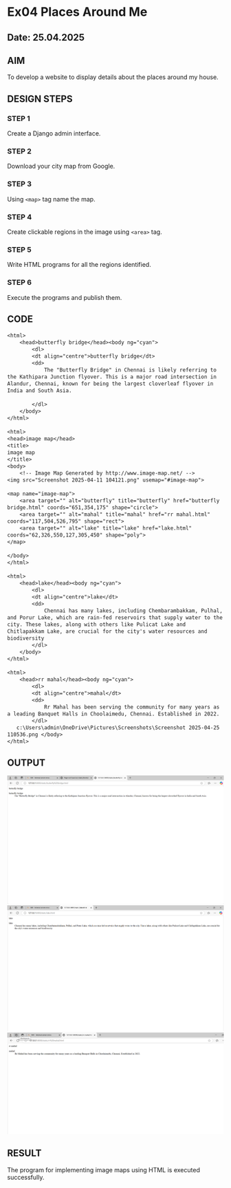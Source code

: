 # Ex04 Places Around Me
## Date: 25.04.2025

## AIM
To develop a website to display details about the places around my house.

## DESIGN STEPS

### STEP 1
Create a Django admin interface.

### STEP 2
Download your city map from Google.

### STEP 3
Using ```<map>``` tag name the map.

### STEP 4
Create clickable regions in the image using ```<area>``` tag.

### STEP 5
Write HTML programs for all the regions identified.

### STEP 6
Execute the programs and publish them.

## CODE
```
<html>
    <head>butterfly bridge</head><body ng="cyan">
        <dl>
        <dt align="centre">butterfly bridge</dt>
        <dd>
            The "Butterfly Bridge" in Chennai is likely referring to the Kathipara Junction flyover. This is a major road intersection in Alandur, Chennai, known for being the largest cloverleaf flyover in India and South Asia.

        </dl>
    </body>
</html>

<html>
<head>image map</head>
<title>
image map
</title>
<body>
    <!-- Image Map Generated by http://www.image-map.net/ -->
<img src="Screenshot 2025-04-11 104121.png" usemap="#image-map">

<map name="image-map">
    <area target="" alt="butterfly" title="butterfly" href="butterfly bridge.html" coords="651,354,175" shape="circle">
    <area target="" alt="mahal" title="mahal" href="rr mahal.html" coords="117,504,526,795" shape="rect">
    <area target="" alt="lake" title="lake" href="lake.html" coords="62,326,550,127,305,450" shape="poly">
</map>

</body>
</html>

<html>
    <head>lake</head><body ng="cyan">
        <dl>
        <dt align="centre">lake</dt>
        <dd>
            Chennai has many lakes, including Chembarambakkam, Pulhal, and Porur Lake, which are rain-fed reservoirs that supply water to the city. These lakes, along with others like Pulicat Lake and Chitlapakkam Lake, are crucial for the city's water resources and biodiversity
        </dl>
    </body>
</html>       

<html>
    <head>rr mahal</head><body ng="cyan">
        <dl>
        <dt align="centre">mahal</dt>
        <dd>
            Rr Mahal has been serving the community for many years as a leading Banquet Halls in Choolaimedu, Chennai. Established in 2022.
        </dl>
   c:\Users\admin\OneDrive\Pictures\Screenshots\Screenshot 2025-04-25 110536.png </body>
</html>
```
## OUTPUT
![alt text](<Screenshot 2025-04-25 110536.png>)
![alt text](<Screenshot 2025-04-25 112506.png>) 
![alt text](<Screenshot 2025-04-25 112422.png>)


## RESULT
The program for implementing image maps using HTML is executed successfully.
